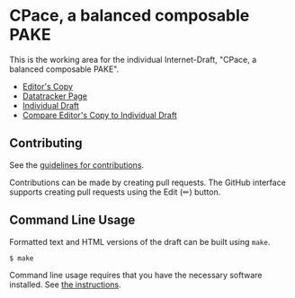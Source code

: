 # CPace, a balanced composable PAKE

This is the working area for the individual Internet-Draft, "CPace, a balanced composable PAKE".

* [Editor's Copy](https://chris-wood.github.io/draft-irtf-cfrg-cpace/#go.draft-irtf-cfrg-cpace.html)
* [Datatracker Page](https://datatracker.ietf.org/doc/draft-irtf-cfrg-cpace)
* [Individual Draft](https://datatracker.ietf.org/doc/html/draft-irtf-cfrg-cpace)
* [Compare Editor's Copy to Individual Draft](https://chris-wood.github.io/draft-irtf-cfrg-cpace/#go.draft-irtf-cfrg-cpace.diff)


## Contributing

See the
[guidelines for contributions](https://github.com/chris-wood/draft-irtf-cfrg-cpace/blob/master/CONTRIBUTING.md).

Contributions can be made by creating pull requests.
The GitHub interface supports creating pull requests using the Edit (✏) button.


## Command Line Usage

Formatted text and HTML versions of the draft can be built using `make`.

```sh
$ make
```

Command line usage requires that you have the necessary software installed.  See
[the instructions](https://github.com/martinthomson/i-d-template/blob/main/doc/SETUP.md).

